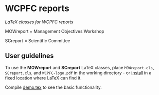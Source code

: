 # WCPFC reports

*LaTeX classes for WCPFC reports*

MOWreport = Management Objectives Workshop

SCreport = Scientific Committee

## User guidelines

To use the **MOWreport** and **SCreport** LaTeX classes, place `MOWreport.cls`,
`SCreport.cls`, and `WCPFC-logo.pdf` in the working directory - or
[install](INSTALL.md) in a fixed location where LaTeX can find it.

Compile [demo.tex](doc/demo.tex) to see the basic functionality.
